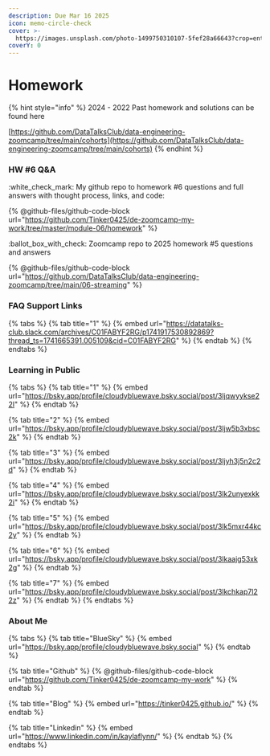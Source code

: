 ```yaml
---
description: Due Mar 16 2025
icon: memo-circle-check
cover: >-
  https://images.unsplash.com/photo-1499750310107-5fef28a66643?crop=entropy&cs=srgb&fm=jpg&ixid=M3wxOTcwMjR8MHwxfHNlYXJjaHw2fHxzdHVkeSUyMGNvZmZlZXxlbnwwfHx8fDE3Mzc2MDMzMDl8MA&ixlib=rb-4.0.3&q=85
coverY: 0
---
```


# Homework

{% hint style="info" %}
2024 - 2022 Past homework and solutions can be found here

[https://github.com/DataTalksClub/data-engineering-zoomcamp/tree/main/cohorts](https://github.com/DataTalksClub/data-engineering-zoomcamp/tree/main/cohorts)
{% endhint %}

### HW #6 Q\&A

:white\_check\_mark: My github repo to homework  #6 questions and full answers with thought process, links, and code:

{% @github-files/github-code-block url="https://github.com/Tinker0425/de-zoomcamp-my-work/tree/master/module-06/homework" %}

:ballot\_box\_with\_check: Zoomcamp repo to 2025 homework #5 questions and answers

{% @github-files/github-code-block url="https://github.com/DataTalksClub/data-engineering-zoomcamp/tree/main/06-streaming" %}

### FAQ Support Links

{% tabs %}
{% tab title="1" %}
{% embed url="https://datatalks-club.slack.com/archives/C01FABYF2RG/p1741917530892869?thread_ts=1741665391.005109&cid=C01FABYF2RG" %}
{% endtab %}
{% endtabs %}

### Learning in Public

{% tabs %}
{% tab title="1" %}
{% embed url="https://bsky.app/profile/cloudybluewave.bsky.social/post/3ljqwyykse22l" %}
{% endtab %}

{% tab title="2" %}
{% embed url="https://bsky.app/profile/cloudybluewave.bsky.social/post/3ljw5b3xbsc2k" %}
{% endtab %}

{% tab title="3" %}
{% embed url="https://bsky.app/profile/cloudybluewave.bsky.social/post/3ljyh3j5n2c2d" %}
{% endtab %}

{% tab title="4" %}
{% embed url="https://bsky.app/profile/cloudybluewave.bsky.social/post/3lk2unyexkk2i" %}
{% endtab %}

{% tab title="5" %}
{% embed url="https://bsky.app/profile/cloudybluewave.bsky.social/post/3lk5mxr44kc2y" %}
{% endtab %}

{% tab title="6" %}
{% embed url="https://bsky.app/profile/cloudybluewave.bsky.social/post/3lkaajg53xk2g" %}
{% endtab %}

{% tab title="7" %}
{% embed url="https://bsky.app/profile/cloudybluewave.bsky.social/post/3lkchkap7l22z" %}
{% endtab %}
{% endtabs %}

### About Me

{% tabs %}
{% tab title="BlueSky" %}
{% embed url="https://bsky.app/profile/cloudybluewave.bsky.social" %}
{% endtab %}

{% tab title="Github" %}
{% @github-files/github-code-block url="https://github.com/Tinker0425/de-zoomcamp-my-work" %}
{% endtab %}

{% tab title="Blog" %}
{% embed url="https://tinker0425.github.io/" %}
{% endtab %}

{% tab title="Linkedin" %}
{% embed url="https://www.linkedin.com/in/kaylaflynn/" %}
{% endtab %}
{% endtabs %}
